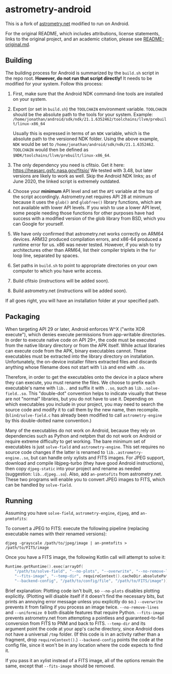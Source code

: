 # astrometry-android
This is a fork of [astrometry.net](https://github.com/dstndstn/astrometry.net) modified to run on Android.

For the original README, which includes attributions, license statements, links to the original project, and an academic citation,
please see [README-original.md](https://github.com/DiDacTex/astrometry-android/blob/master/README-original.md).

## Building

The building process for Android is summarized by the `build.sh` script in the repo root.
**However, do not run that script directly!** It needs to be modified for your system.
Follow this process:

1. First, make sure that the Android NDK command-line tools are installed on your system.
1. Export (or set in `build.sh`) the `TOOLCHAIN` environment variable.
   `TOOLCHAIN` should be the absolute path to the tools for your system.
   Example: `/home/jonathan/android/sdk/ndk/21.1.6352462/toolchains/llvm/prebuilt/linux-x86_64`
   
   Usually this is expressed in terms of an `NDK` variable, which is the absolute path to the versioned NDK folder.
   Using the above example, `NDK` would be set to `/home/jonathan/android/sdk/ndk/21.1.6352462`.
   `TOOLCHAIN` would then be defined as `$NDK/toolchains/llvm/prebuilt/linux-x86_64`.
1. The only dependency you need is cfitsio. Get it here: https://heasarc.gsfc.nasa.gov/fitsio/
   We tested with 3.48, but later versions are likely to work as well.
   Skip the Android NDK links; as of June 2020, the linked script is extremely outdated.
1. Choose your **minimum** API level and set the `API` variable at the top of the script accordingly.
   Astrometry.net requires API 28 at minimum because it uses the `glob()` and `globfree()` library functions,
   which are not available with lower API levels.
   If you wish to use a lower API level, some people needing those functions for other purposes
   have had success with a modified version of the glob library from BSD, which you can Google for yourself.
1. We have only confirmed that astrometry.net works correctly on ARM64 devices.
   ARM32 produced compilation errors, and x86-64 produced a runtime error for us. x86 was never tested.
   However, if you wish to try architectures other than ARM64,
   list their compiler triplets in the `for` loop line, separated by spaces.
1. Set paths in `build.sh` to point to appropriate directories on your own computer to which you have write access.
1. Build cfitsio (instructions will be added soon).
1. Build astrometry.net (instructions will be added soon).

If all goes right, you will have an installation folder at your specified path.

## Packaging

When targeting API 29 or later, Android enforces W^X ("write XOR execute"),
which denies execute permissions from app-writable directories.
In order to execute native code on API 29+, the code must be executed from the native library directory or from the APK itself.
While actual libraries can execute code from the APK, binary executables cannot.
These executables must be extracted into the library directory on installation.
Unfortunately, the on-device installer filters extracted files
and discards anything whose filename does not start with `lib` and end with `.so`.

Therefore, in order to get the executables onto the device in a place where they can execute, you must rename the files.
We choose to prefix each executable's name with `lib..` and suffix it with `..so`, such as `lib..solve-field..so`.
This "double-dot" convention helps to indicate visually that these are not "normal" libraries, but you do not have to use it.
Depending on which executables you include in your project,
you may need to search the source code and modify it to call them by the new name, then recompile.
(`blind/solve-field.c` has already been modified to call `astrometry-engine` by this double-dotted name convention.)

Many of the executables do not work on Android, because they rely on dependencies such as Python and netpbm
that do not work on Android or require extreme difficulty to get working.
The bare minimum set of executables is just `solve-field` and `astrometry-engine`.
This set requires no source code changes if the latter is renamed to `lib..astrometry-engine..so`,
but can handle only xylists and FITS images.
For JPEG support, download and compile libjpeg-turbo (they have good Android instructions),
then copy `djpeg-static` into your project and rename as needed (suggestion: `lib..djpeg..so`).
Also, add `an-pnmtofits` from astrometry.net.
These two programs will enable you to convert JPEG images to FITS, which can be handled by `solve-field`.

## Running

Assuming you have `solve-field`, `astrometry-engine`, `djpeg`, and `an-pnmtofits`:

To convert a JPEG to FITS: execute the following pipeline (replacing executable names with their renamed versions):
  
`djpeg -grayscale /path/to/jpeg/image | an-pnmtofits > /path/to/FITS/image`

Once you have a FITS image, the following Kotlin call will attempt to solve it:

```kotlin
Runtime.getRuntime().exec(arrayOf(
    "/path/to/solve-field", "--no-plots", "--overwrite", "--no-remove-lines", "--uniformize", "0",
    "--fits-image", "--temp-dir", requireContext().cacheDir.absolutePath
    "--backend-config", "/path/to/config/file", "/path/to/FITS/image"))
```

Brief explanation: Plotting code isn't built, so `--no-plots` disables plotting explicitly.
(Plotting will disable itself if it doesn't find the necessary bits,
but prints an annoying error message unless you explicitly do so.)
`--overwrite` prevents it from failing if you process an image twice.
`--no-remove-lines` and `--uniformize 0` both disable features that require Python.
`--fits-image` prevents astrometry.net from attempting a pointless and
guaranteed-to-fail conversion from FITS to PNM and back to FITS.
`--temp-dir` and its argument point the code at your app's cache directory,
since Android does not have a universal `/tmp` folder.
(If this code is in an activity rather than a fragment, drop `requireContext()`.)
`--backend-config` points the code at the config file,
since it won't be in any location where the code expects to find it.

If you pass it an xylist instead of a FITS image, all of the options remain the same,
except that `--fits-image` should be removed.

